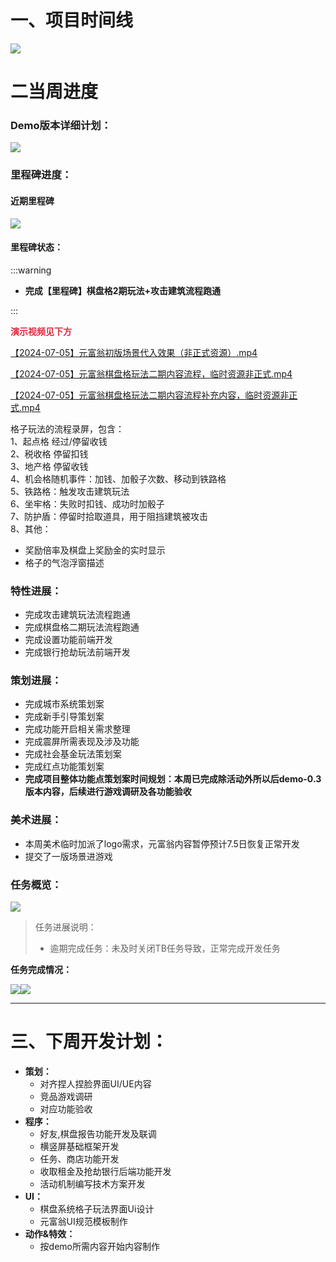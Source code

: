 # 一、项目时间线
![](https://cdn.nlark.com/yuque/0/2024/png/12926950/1718350036964-226ddddb-bb41-43bc-9e9c-8d347f51cb0a.png)

# 二当周进度
### Demo版本详细计划：
![](https://cdn.nlark.com/yuque/0/2024/png/45533914/1720079962175-f6ad303b-01de-4fc3-afb0-930d62333604.png)

### 里程碑进度：
#### 近期里程碑
![](https://cdn.nlark.com/yuque/0/2024/png/45533914/1720081209700-2db5becc-85d7-431d-8b76-26bb0cd71dda.png)

#### 里程碑状态：
:::warning
+ **完成【里程碑】棋盘格2期玩法+攻击建筑流程跑通**

:::

**<font style="color:#DF2A3F;">演示视频见下方</font>**

[【2024-07-05】元富翁初版场景代入效果（非正式资源）.mp4](https://snh48group.yuque.com/attachments/yuque/0/2024/mp4/45533914/1720167907633-e530ed39-72ee-4ddc-88c7-8d9c3b32654c.mp4)

[【2024-07-05】元富翁棋盘格玩法二期内容流程，临时资源非正式.mp4](https://snh48group.yuque.com/attachments/yuque/0/2024/mp4/45533914/1720167960078-cad8a767-0ecd-4f40-bd6e-2aea5f87f69a.mp4)

[【2024-07-05】元富翁棋盘格玩法二期内容流程补充内容，临时资源非正式.mp4](https://snh48group.yuque.com/attachments/yuque/0/2024/mp4/45533914/1720167927831-d181b80d-4798-47d4-a341-b73d185e595f.mp4)

 格子玩法的流程录屏，包含：  
1、起点格 经过/停留收钱  
2、税收格 停留扣钱  
3、地产格 停留收钱  
4、机会格随机事件：加钱、加骰子次数、移动到铁路格  
5、铁路格：触发攻击建筑玩法  
6、坐牢格：失败时扣钱、成功时加骰子  
7、防护盾：停留时拾取道具，用于阻挡建筑被攻击  
8、其他：  
- 奖励倍率及棋盘上奖励金的实时显示  
- 格子的气泡浮窗描述  



### 特性进展：
+ 完成攻击建筑玩法流程跑通
+ 完成棋盘格二期玩法流程跑通
+ 完成设置功能前端开发
+ 完成银行抢劫玩法前端开发



### 策划进展：
+ 完成城市系统策划案
+ 完成新手引导策划案
+ 完成功能开启相关需求整理
+ 完成震屏所需表现及涉及功能
+ 完成社会基金玩法策划案
+ 完成红点功能策划案
+ **完成项目整体功能点策划案时间规划：本周已完成除活动外所以后demo-0.3版本内容，后续进行游戏调研及各功能验收**

### 美术进展：
+ 本周美术临时加派了logo需求，元富翁内容暂停预计7.5日恢复正常开发
+ 提交了一版场景进游戏

### 任务概览：
![](https://cdn.nlark.com/yuque/0/2024/png/45533914/1720163402834-c178bb92-65e8-409f-a764-6d5c221472bb.png)

> 任务进展说明：
>
> + 逾期完成任务：未及时关闭TB任务导致，正常完成开发任务
>

**任务完成情况：**

![](https://cdn.nlark.com/yuque/0/2024/png/45533914/1720163622096-2ede30fb-d897-470a-8629-42982596cef3.png)![](https://cdn.nlark.com/yuque/0/2024/png/45533914/1720163629859-66837cf3-f4d6-41ce-81b2-fa6aaf6c79d6.png)



---

# 三、下周开发计划：
+ **策划：**
    -  对齐捏人捏脸界面UI/UE内容
    - 竞品游戏调研
    - 对应功能验收
+ **程序：**
    - 好友,棋盘报告功能开发及联调
    - 横竖屏基础框架开发
    - 任务、商店功能开发
    - 收取租金及抢劫银行后端功能开发
    - 活动机制编写技术方案开发
+ **UI：**
    - 棋盘系统格子玩法界面Ui设计
    - 元富翁UI规范模板制作
+ **动作&特效：**
    - 按demo所需内容开始内容制作

